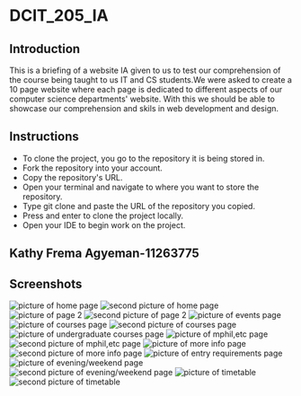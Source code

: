 # DCIT_205_IA 

## Introduction

 This is a briefing of a website IA given to us to test our comprehension of the course being taught to us IT and CS students.We were asked to create a 10 page website where each page is dedicated to different aspects of our computer science departments' website. With this we should be able to showcase our comprehension and skils in web development and design.

 ## Instructions

- To clone the project, you go to the repository it is being stored in.
- Fork the repository into your account.
- Copy the repository's URL.
- Open your terminal and navigate to where you want to store the repository.
- Type git clone and paste the URL of the repository you copied.
- Press and enter to clone the project locally.
- Open your IDE to begin work on the project.

## Kathy Frema Agyeman-11263775

## Screenshots

![picture of home page](image.png)
![second picture of home page](image-2.png)
![picture of page 2](image-1.png)
![second picture of page 2](image-3.png)
![picture of events page](image-4.png)
![picture of courses page](image-5.png)
![second picture of courses page](image-6.png)
![picture of undergraduate courses page](image-7.png)
![picture of mphil,etc page](image-8.png)
![second picture of mphil,etc page](image-9.png)
![picture of more info page](image-10.png)
![second picture of more info page](image-11.png)
![picture of entry requirements page](image-12.png)
![picture of evening/weekend page](image-13.png)
![second picture of evening/weekend page](image-14.png)
![picture of timetable](image-15.png)
![second picture of timetable](image-16.png)

